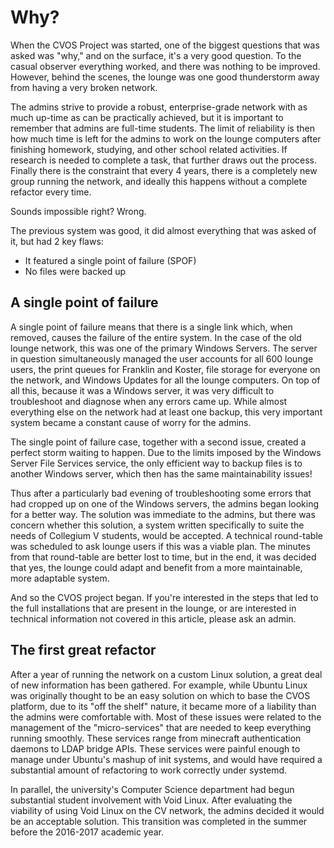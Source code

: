 # Why?

When the CVOS Project was started, one of the biggest questions that was asked was "why," and on the surface, it's a very good question.  To the casual observer everything worked, and there was nothing to be improved.  However, behind the scenes, the lounge was one good thunderstorm away from having a very broken network.

The admins strive to provide a robust, enterprise-grade network with as much up-time as can be practically achieved, but it is important to remember that admins are full-time students.  The limit of reliability is then how much time is left for the admins to work on the lounge computers after finishing homework, studying, and other school related activities.  If research is needed to complete a task, that further draws out the process.  Finally there is the constraint that every 4 years, there is a completely new group running the network, and ideally this happens without a complete refactor every time.

Sounds impossible right?  Wrong.

The previous system was good, it did almost everything that was asked of it, but had 2 key flaws:

* It featured a single point of failure (SPOF)
* No files were backed up

## A single point of failure

A single point of failure means that there is a single link which, when removed, causes the failure of the entire system.  In the case of the old lounge network, this was one of the primary Windows Servers. The server in question simultaneously managed the user accounts for all 600 lounge users, the print queues for Franklin and Koster, file storage for everyone on the network, and Windows Updates for all the lounge computers.  On top of all this, because it was a Windows server, it was very difficult to troubleshoot and diagnose when any errors came up.  While almost everything else on the network had at least one backup, this very important system became a constant cause of worry for the admins.

The single point of failure case, together with a second issue, created a perfect storm waiting to happen.  Due to the limits imposed by the Windows Server File Services service, the only efficient way to backup files is to another Windows server, which then has the same maintainability issues!

Thus after a particularly bad evening of troubleshooting some errors that had cropped up on one of the Windows servers, the admins began looking for a better way.  The solution was immediate to the admins, but there was concern whether this solution, a system written specifically to suite the needs of Collegium V students, would be accepted.  A technical round-table was scheduled to ask lounge users if this was a viable plan.  The minutes from that round-table are better lost to time, but in the end, it was decided that yes, the lounge could adapt and benefit from a more maintainable, more adaptable system.

And so the CVOS project began.  If you're interested in the steps that led to the full installations that are present in the lounge, or are interested in technical information not covered in this article, please ask an admin.

## The first great refactor

After a year of running the network on a custom Linux solution, a great deal of new information has been gathered.  For example, while Ubuntu Linux was originally thought to be an easy solution on which to base the CVOS platform, due to its "off the shelf" nature, it became more of a liability than the admins were comfortable with.  Most of these issues were related to the management of the "micro-services" that are needed to keep everything running smoothly.  These services range from minecraft authentication daemons to LDAP bridge APIs.  These services were painful enough to manage under Ubuntu's mashup of init systems, and would have required a substantial amount of refactoring to work correctly under systemd.

In parallel, the university's Computer Science department had begun substantial student involvement with Void Linux.  After evaluating the viability of using Void Linux on the CV network, the admins decided it would be an acceptable solution.  This transition was completed in the summer before the 2016-2017 academic year.
